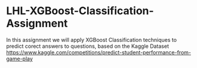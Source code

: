 # LHL-XGBoost-Classification-Assignment

In this assignment we will apply XGBoost Classification techniques to predict corect answers to questions, based on the Kaggle Dataset https://www.kaggle.com/competitions/predict-student-performance-from-game-play
